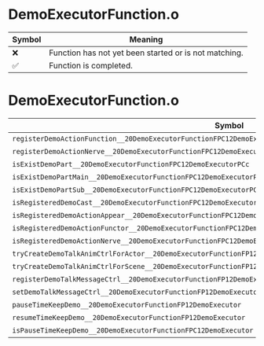 # DemoExecutorFunction.o
| Symbol | Meaning 
| ------------- | ------------- 
| :x: | Function has not yet been started or is not matching. 
| :white_check_mark: | Function is completed. 


# DemoExecutorFunction.o
| Symbol | Decompiled? |
| ------------- | ------------- |
| `registerDemoActionFunction__20DemoExecutorFunctionFPC12DemoExecutorPC9LiveActorRCQ22MR11FunctorBasePCc` | :x: |
| `registerDemoActionNerve__20DemoExecutorFunctionFPC12DemoExecutorPC9LiveActorPC5NervePCc` | :x: |
| `isExistDemoPart__20DemoExecutorFunctionFPC12DemoExecutorPCc` | :x: |
| `isExistDemoPartMain__20DemoExecutorFunctionFPC12DemoExecutorPCc` | :x: |
| `isExistDemoPartSub__20DemoExecutorFunctionFPC12DemoExecutorPCc` | :x: |
| `isRegisteredDemoCast__20DemoExecutorFunctionFPC12DemoExecutorPC9LiveActor` | :x: |
| `isRegisteredDemoActionAppear__20DemoExecutorFunctionFPC12DemoExecutorPC9LiveActor` | :x: |
| `isRegisteredDemoActionFunctor__20DemoExecutorFunctionFPC12DemoExecutorPC9LiveActor` | :x: |
| `isRegisteredDemoActionNerve__20DemoExecutorFunctionFPC12DemoExecutorPC9LiveActor` | :x: |
| `tryCreateDemoTalkAnimCtrlForActor__20DemoExecutorFunctionFP12DemoExecutorP9LiveActorPCcPCc` | :x: |
| `tryCreateDemoTalkAnimCtrlForScene__20DemoExecutorFunctionFP12DemoExecutorP9LiveActorRC12JMapInfoIterPCcPCcll` | :x: |
| `registerDemoTalkMessageCtrl__20DemoExecutorFunctionFP12DemoExecutorP9LiveActorP15TalkMessageCtrl` | :x: |
| `setDemoTalkMessageCtrl__20DemoExecutorFunctionFP12DemoExecutorPC9LiveActorP15TalkMessageCtrl` | :x: |
| `pauseTimeKeepDemo__20DemoExecutorFunctionFP12DemoExecutor` | :x: |
| `resumeTimeKeepDemo__20DemoExecutorFunctionFP12DemoExecutor` | :x: |
| `isPauseTimeKeepDemo__20DemoExecutorFunctionFPC12DemoExecutor` | :x: |
